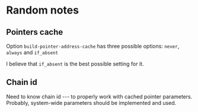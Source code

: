 Random notes
============

Pointers cache
--------------

Option `build-pointer-address-cache` has three possible options:
`never`, `always` and `if_absent`

I believe that `if_absent` is the best possible setting for it.

Chain id
--------

Need to know chain id --- to properly work with cached pointer parameters.
Probably, system-wide parameters should be implemented and used.
